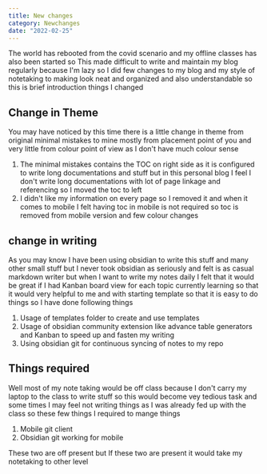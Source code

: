 ```yaml
---
title: New changes
category: Newchanges
date: "2022-02-25"
---
```

The world has rebooted from the covid scenario and my offline classes has also been started so This made difficult to write and maintain my blog regularly because I'm lazy so I did few changes to my blog and my style of notetaking to making look neat and organized and also understandable so this is brief introduction things I changed

## Change in Theme
You may have noticed by this time there is a little change in theme from original minimal mistakes to mine mostly from placement point of you and very little from colour point of view as I don't have much colour sense
1. The minimal mistakes contains the TOC on right side as it is configured to write long documentations and stuff but in this personal blog I feel I don't write long documentations with lot of page linkage and referencing so I moved the toc to left
2. I didn't like my information on every page so I removed it and when it comes to mobile I felt having toc in mobile is not required so toc is removed from mobile version and few colour changes

##  change in writing
As you may know I have been using obsidian to write this stuff and many other small stuff but I never took obsidian as seriously and felt is as casual markdown writer but when I want to write my notes daily I felt that it would be great if I had Kanban board view for each topic currently learning so that it would very helpful to me and with starting template so that it is easy to do things so I have done following things

1. Usage of templates folder to create and use templates
2. Usage of obsidian community extension like advance table generators and Kanban to speed up and fasten my writing
3. Using obsidian git for continuous syncing of notes to my repo

## Things required
Well most of my note taking would be off class because I don't carry my laptop to the class to write stuff so this would become  vey tedious task and some times I may feel not writing things as I was already fed up with the class so these few things I required to mange things

1. Mobile git client
2. Obsidian git working for mobile

These two are off present but If these two are present it would take my notetaking to other level

